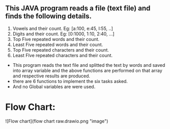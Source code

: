 ## This JAVA program reads a file (text file) and finds the following details.
1. Vowels and their count. Eg: [a:100, e:45, I:55, ..]
2. Digits and their count. Eg: [0:1000, 1:10, 2:40, ...]
3. Top Five repeated words and their count.
4. Least Five repeated words and their count.
5. Top Five repeated characters and their count.
6. Least FIve repeated characters and their count.

* This program reads the text file and splitted the text by words and saved into array variable and the above functions are performed on that array and respective results are produced.
* there are 6  functions to implement the six tasks asked.
* And no Global variables are were used.

# Flow Chart:
![Flow chart](flow chart raw.drawio.png "image")
